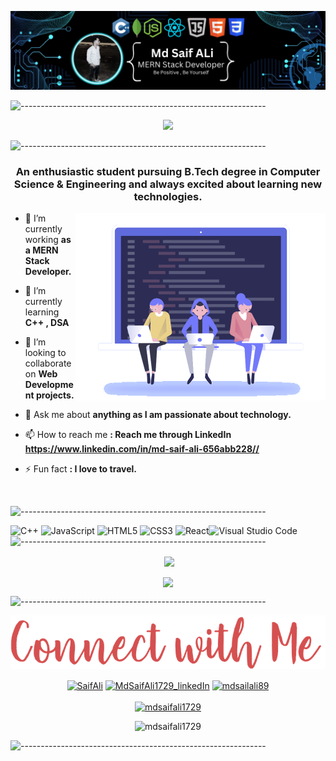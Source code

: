<!-- ----------- HEAD SECTION ------------ -->

![banner.png](./images/linked.png)

![-------------------------------------------------------------](https://raw.githubusercontent.com/andreasbm/readme/master/assets/lines/rainbow.png)


<p align="center">
  <img src="https://readme-typing-svg.herokuapp.com?color=0d8eceF&size=30&center=true&vCenter=true&width=550&height=70&lines=Hey+There+👋+I'm+Saif;+☀;MERN+Stack+Web+Developer+💻;Loves+To+Build+Projects+🛠;A+Problem+Solver+🕵;">
</p>


![-------------------------------------------------------------](https://raw.githubusercontent.com/andreasbm/readme/master/assets/lines/rainbow.png)
<!-- ----------- CREDIT OF THIS SECTION TO ISHIKA GUPTA------------ -->
<h3 align="center">An enthusiastic student pursuing B.Tech degree in Computer Science & Engineering and always excited about learning new technologies.</h3>

<img align="right" alt="Coding" width="400" src="./images/signup.gif">



- 🔭 I’m currently working **as a MERN Stack Developer.**

- 🌱 I’m currently learning **C++ , DSA**

- 👯 I’m looking to collaborate on **Web Development projects.**

- 💬 Ask me about **anything as I am passionate about technology.**

- 📫 How to reach me **: Reach me through LinkedIn https://www.linkedin.com/in/md-saif-ali-656abb228//**

- ⚡ Fun fact **: I love to travel.**

<br>


![-------------------------------------------------------------](https://raw.githubusercontent.com/andreasbm/readme/master/assets/lines/rainbow.png)
<!-- ----------- CREDIT OF THIS SECTION TO ISHIKA GUPTA------------ -->
<!-- ----------- HEAD SECTION END ------------ -->

<!-- ----------- TECH STACK SECTION ------------ -->

 ![C++](https://img.shields.io/badge/c++-%2300599C.svg?style=for-the-badge&logo=c%2B%2B&logoColor=white) ![JavaScript](https://img.shields.io/badge/javascript-%23323330.svg?style=for-the-badge&logo=javascript&logoColor=%23F7DF1E) ![HTML5](https://img.shields.io/badge/html5-%23E34F26.svg?style=for-the-badge&logo=html5&logoColor=white) ![CSS3](https://img.shields.io/badge/css3-%231572B6.svg?style=for-the-badge&logo=css3&logoColor=white) ![React](https://img.shields.io/badge/react-%2320232a.svg?style=for-the-badge&logo=react&logoColor=%2361DAFB)![Visual Studio Code](https://img.shields.io/badge/Visual%20Studio%20Code-0078d7.svg?style=for-the-badge&logo=visual-studio-code&logoColor=white) 
![-------------------------------------------------------------](https://raw.githubusercontent.com/andreasbm/readme/master/assets/lines/rainbow.png)

<!-- ----------- TECH STACK SECTION END------------ -->

<!-- ----------- GITHUB STATS SECTION ------------ -->

<p align ="center">&nbsp;<img align="center" src="https://github-readme-stats.vercel.app/api?username=mdsaifali1729&show_icons=true&count_private=true&theme=react" />

<p align="center"><img align="center" src="http://github-readme-streak-stats.herokuapp.com/?user=mdsaifali1729&theme=react" />



![-------------------------------------------------------------](https://raw.githubusercontent.com/andreasbm/readme/master/assets/lines/rainbow.png)

<!-- ----------- GITHUB STATS SECTION END ------------ -->

<!-- ----------- CONNECT WITH ME SECTION ------------ -->

![connect-with-me.png](./images/connect-with-me.png)

<p align="center">
<a href="#" target="blank"><img align="center" src="https://img.shields.io/badge/Discord-7289DA?style=for-the-badge&logo=discord&logoColor=white" alt="SaifAli"/></a>
<a href=" https://www.linkedin.com/in/md-saif-ali-656abb228/" target="blank"><img align="center" src="https://img.shields.io/badge/LinkedIn-0077B5?style=for-the-badge&logo=linkedin&logoColor=white" alt="MdSaifAli1729_linkedIn"/></a> <a href="https://www.instagram.com/mdsaifali89/" target="blank"><img align="center" src="https://img.shields.io/badge/Instagram-E4405F?style=for-the-badge&logo=instagram&logoColor=white" alt="mdsailali89" /></a>
<br>
<br>
<a href="https://twitter.com/mdsaifali1729" target="blank"><img src="https://img.shields.io/twitter/follow/mdsaifali1729?logo=twitter&style=for-the-badge" alt="mdsaifali1729" /></a>
</p>
<p align="center"> <img src="https://komarev.com/ghpvc/?username=mdsaifali1729&label=Profile%20views&color=0e75b6&style=flat" alt="mdsaifali1729" />  </p> 

![-------------------------------------------------------------](https://raw.githubusercontent.com/andreasbm/readme/master/assets/lines/rainbow.png)

<!-- ----------- CONNECT WITH ME SECTION END ------------ -->

[twitter]: https://twitter.com/mdsaifali1729
[instagram]: https://www.instagram.com/mdsaifali89/
[linkedin]: https://www.linkedin.com/in/md-saif-ali-656abb228/
[github]:https://github.com/mdsaifali1729
[gmail]:mailto:mdsaifali1729@gmail.com

